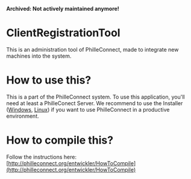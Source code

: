 __Archived: Not actively maintained anymore!__

# ClientRegistrationTool
This is an administration tool of PhilleConnect, made to integrate new machines into the system.

# How to use this?
This is a part of the PhilleConnect system. To use this application, you'll need at least a PhilleConect Server. We recommend to use the Installer ([Windows](https://github.com/philleconnect/ClientSetup-Windows/releases), [Linux](https://github.com/philleconnect/ClientSetup-Linux/releases)) if you want to use PhilleConnect in a productive environment.

# How to compile this?
Follow the instructions here: [http://philleconnect.org/entwickler/HowToCompile](http://philleconnect.org/entwickler/HowToCompile)
